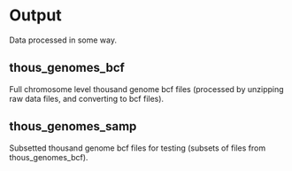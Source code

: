 # Output 

Data processed in some way. 

## thous_genomes_bcf 

Full chromosome level thousand genome bcf files (processed by unzipping raw data files, and converting to bcf files). 

## thous_genomes_samp

Subsetted thousand genome bcf files for testing (subsets of files from thous_genomes_bcf). 